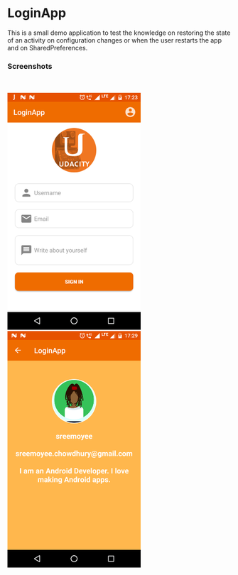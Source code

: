 # LoginApp

<p>This is a small demo application to test the knowledge on restoring the state of an activity on configuration changes or when the user restarts the app and on SharedPreferences.</p>

### Screenshots
<br><br>
<img width="300" src="Screenshot_20180402-172327.png" style="border:0px;margin:0px"/>
<img width="300" src="Screenshot_20180402-172930.png" style="border:0px;margin:0px"/>
